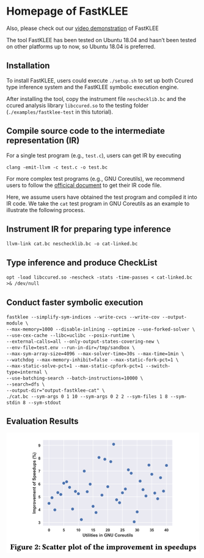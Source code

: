 # Homepage of FastKLEE

Also, please check out our [video demonstration](https://youtu.be/fjV_a3kt-mo) of FastKLEE


The tool FastKLEE has been tested on Ubuntu 18.04 and hasn’t been tested on other platforms up to now, so Ubuntu 18.04 is preferred.



## Installation


To install FastKLEE, users could execute `./setup.sh` to set up both Ccured type inference system and the FastKLEE symbolic execution engine.

After installing the tool, copy the instrument file `neschecklib.bc` and the ccured analysis library `libccured.so` to the testing folder (`./examples/fastklee-test` in this tutorial).

## Compile source code to the intermediate representation (IR)

For a single test program (e.g., `test.c`), users can get IR by executing

```
clang -emit-llvm -c test.c -o test.bc
```

For more complex test programs (e.g., GNU Coreutils), we recommend users to follow the [officical document](http://klee.github.io/tutorials/testing-coreutils/) to get their IR code file.

Here, we assume users have obtained the test program and compiled it into IR code. We take the `cat` test program in GNU Coreutils as an example to illustrate the following process.

## Instrument IR for preparing type inference

```
llvm-link cat.bc neschecklib.bc -o cat-linked.bc
```
## Type inference and produce CheckList

```
opt -load libccured.so -nescheck -stats -time-passes < cat-linked.bc >& /dev/null
```


## Conduct faster symbolic execution
```
fastklee --simplify-sym-indices --write-cvcs --write-cov --output-module \
--max-memory=1000 --disable-inlining --optimize --use-forked-solver \
--use-cex-cache --libc=uclibc --posix-runtime \
--external-calls=all --only-output-states-covering-new \
--env-file=test.env --run-in-dir=/tmp/sandbox \
--max-sym-array-size=4096 --max-solver-time=30s --max-time=1min \
--watchdog --max-memory-inhibit=false --max-static-fork-pct=1 \
--max-static-solve-pct=1 --max-static-cpfork-pct=1 --switch-type=internal \
--use-batching-search --batch-instructions=10000 \
--search=dfs \
--output-dir="output-fastklee-cat" \
./cat.bc --sym-args 0 1 10 --sym-args 0 2 2 --sym-files 1 8 --sym-stdin 8 --sym-stdout
```

## Evaluation Results


![](./fastklee-results.png)
